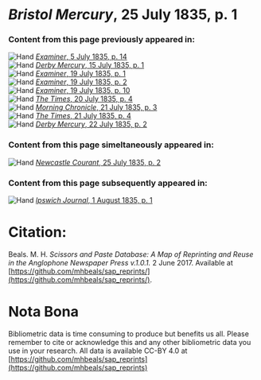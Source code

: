# *Bristol Mercury*, 25 July 1835, p. 1  
  
### Content from this page previously appeared in:  
![Hand](http://scissorsandpaste.net/wp-content/uploads/2017/06/smallhandpointer.png) [*Examiner*, 5 July 1835, p. 14](https://mhbeals.github.io/sap_html/Examiner/Examiner-5-July-1835-p-14)  
![Hand](http://scissorsandpaste.net/wp-content/uploads/2017/06/smallhandpointer.png) [*Derby Mercury*, 15 July 1835, p. 1](https://mhbeals.github.io/sap_html/Derby-Mercury/Derby-Mercury-15-July-1835-p-1)  
![Hand](http://scissorsandpaste.net/wp-content/uploads/2017/06/smallhandpointer.png) [*Examiner*, 19 July 1835, p. 1](https://mhbeals.github.io/sap_html/Examiner/Examiner-19-July-1835-p-1)  
![Hand](http://scissorsandpaste.net/wp-content/uploads/2017/06/smallhandpointer.png) [*Examiner*, 19 July 1835, p. 2](https://mhbeals.github.io/sap_html/Examiner/Examiner-19-July-1835-p-2)  
![Hand](http://scissorsandpaste.net/wp-content/uploads/2017/06/smallhandpointer.png) [*Examiner*, 19 July 1835, p. 10](https://mhbeals.github.io/sap_html/Examiner/Examiner-19-July-1835-p-10)  
![Hand](http://scissorsandpaste.net/wp-content/uploads/2017/06/smallhandpointer.png) [*The Times*, 20 July 1835, p. 4](https://mhbeals.github.io/sap_html/The-Times/The-Times-20-July-1835-p-4)  
![Hand](http://scissorsandpaste.net/wp-content/uploads/2017/06/smallhandpointer.png) [*Morning Chronicle*, 21 July 1835, p. 3](https://mhbeals.github.io/sap_html/Morning-Chronicle/Morning-Chronicle-21-July-1835-p-3)  
![Hand](http://scissorsandpaste.net/wp-content/uploads/2017/06/smallhandpointer.png) [*The Times*, 21 July 1835, p. 4](https://mhbeals.github.io/sap_html/The-Times/The-Times-21-July-1835-p-4)  
![Hand](http://scissorsandpaste.net/wp-content/uploads/2017/06/smallhandpointer.png) [*Derby Mercury*, 22 July 1835, p. 2](https://mhbeals.github.io/sap_html/Derby-Mercury/Derby-Mercury-22-July-1835-p-2)  
  
### Content from this page simeltaneously appeared in:  
![Hand](http://scissorsandpaste.net/wp-content/uploads/2017/06/smallhandpointer.png) [*Newcastle Courant*, 25 July 1835, p. 2](https://mhbeals.github.io/sap_html/Newcastle-Courant/Newcastle-Courant-25-July-1835-p-2)  
  
### Content from this page subsequently appeared in:  
![Hand](http://scissorsandpaste.net/wp-content/uploads/2017/06/smallhandpointer.png) [*Ipswich Journal*, 1 August 1835, p. 1](https://mhbeals.github.io/sap_html/Ipswich-Journal/Ipswich-Journal-1-August-1835-p-1)  


# Citation: 

Beals. M. H. *Scissors and Paste Database: A Map of Reprinting and Reuse in the Anglophone Newspaper Press v.1.0.1.* 2 June 2017. Available at [https://github.com/mhbeals/sap_reprints/](https://github.com/mhbeals/sap_reprints/). 

# Nota Bona

Bibliometric data is time consuming to produce but benefits us all. Please remember to cite or acknowledge this and any other bibliometric data you use in your research. All data is available CC-BY 4.0 at [https://github.com/mhbeals/sap_reprints](https://github.com/mhbeals/sap_reprints)